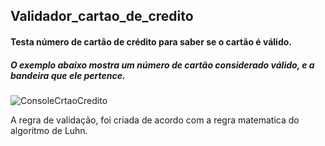 ## Validador_cartao_de_credito

#### Testa número de cartão de crédito para saber se o cartão é válido.
##### O exemplo abaixo mostra um número de cartão considerado válido, e a bandeira que ele pertence.


![ConsoleCrtaoCredito](https://github.com/LucieneRodrigues/exercicio-logica/assets/105310968/ead7f919-ee48-4a9e-966d-30ba949f7d39)


 A regra de validação, foi criada de acordo com a regra matematica do algoritmo de Luhn.

